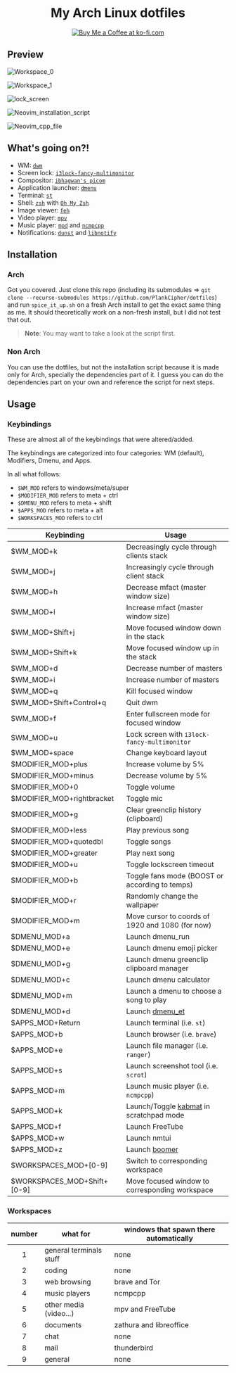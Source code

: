 <div align="center">
  <h1>My Arch Linux dotfiles</h1>

  <a href="https://ko-fi.com/Y8Y4HZ5S3" target="_blank">
    <img src="https://ko-fi.com/img/githubbutton_sm.svg" alt="Buy Me a Coffee at ko-fi.com" />
  </a>
</div>

## Preview

![Workspace_0](./images/workspace_0.png)

![Workspace_1](./images/workspace_1.png)

![lock_screen](./images/lock_screen.png)

![Neovim_installation_script](./images/nvim_installation_script.png)

![Neovim_cpp_file](./images/nvim_cpp_code.png)

## What's going on?!

- WM: [`dwm`](https://dwm.suckless.org)
- Screen lock: [`i3lock-fancy-multimonitor`](https://github.com/PlankCipher/i3lock-fancy-multimonitor)
- Compositor: [`ibhagwan's picom`](https://github.com/ibhagwan/picom)
- Application launcher: [`dmenu`](https://tools.suckless.org/dmenu)
- Terminal: [`st`](https://st.suckless.org)
- Shell: [`zsh`](https://www.zsh.org/) with [`Oh My Zsh`](https://ohmyz.sh/)
- Image viewer: [`feh`](https://wiki.archlinux.org/index.php/Feh)
- Video player: [`mpv`](https://mpv.io/)
- Music player: [`mpd`](https://wiki.archlinux.org/index.php/Music_Player_Daemon) and [`ncmpcpp`](https://wiki.archlinux.org/index.php/Ncmpcpp)
- Notifications: [`dunst`](https://wiki.archlinux.org/index.php/Dunst) and [`libnotify`](https://wiki.archlinux.org/index.php/Desktop_notifications#Libnotify)

## Installation

### Arch

Got you covered. Just clone this repo (including its submodules => `git clone --recurse-submodules https://github.com/PlankCipher/dotfiles`) and run `spice_it_up.sh` on a fresh Arch install to get the exact same thing as me. It should theoretically work on a non-fresh install, but I did not test that out.

> **Note**: You may want to take a look at the script first.

### Non Arch

You can use the dotfiles, but not the installation script because it is made only for Arch, specially the dependencies part of it. I guess you can do the dependencies part on your own and reference the script for next steps.

## Usage

### Keybindings

These are almost all of the keybindings that were altered/added.

The keybindings are categorized into four categories: WM (default), Modifiers, Dmenu, and Apps.

In all what follows:

- `$WM_MOD` refers to windows/meta/super
- `$MODIFIER_MOD` refers to meta + ctrl
- `$DMENU_MOD` refers to meta + shift
- `$APPS_MOD` refers to meta + alt
- `$WORKSPACES_MOD` refers to ctrl

| Keybinding                  | Usage                                                                            |
| --------------------------- | -------------------------------------------------------------------------------- |
| $WM_MOD+k                   | Decreasingly cycle through clients stack                                         |
| $WM_MOD+j                   | Increasingly cycle through client stack                                          |
| $WM_MOD+h                   | Decrease mfact (master window size)                                              |
| $WM_MOD+l                   | Increase mfact (master window size)                                              |
| $WM_MOD+Shift+j             | Move focused window down in the stack                                            |
| $WM_MOD+Shift+k             | Move focused window up in the stack                                              |
| $WM_MOD+d                   | Decrease number of masters                                                       |
| $WM_MOD+i                   | Increase number of masters                                                       |
| $WM_MOD+q                   | Kill focused window                                                              |
| $WM_MOD+Shift+Control+q     | Quit dwm                                                                         |
| $WM_MOD+f                   | Enter fullscreen mode for focused window                                         |
| $WM_MOD+u                   | Lock screen with `i3lock-fancy-multimonitor`                                     |
| $WM_MOD+space               | Change keyboard layout                                                           |
| $MODIFIER_MOD+plus          | Increase volume by 5%                                                            |
| $MODIFIER_MOD+minus         | Decrease volume by 5%                                                            |
| $MODIFIER_MOD+0             | Toggle volume                                                                    |
| $MODIFIER_MOD+rightbracket  | Toggle mic                                                                       |
| $MODIFIER_MOD+g             | Clear greenclip history (clipboard)                                              |
| $MODIFIER_MOD+less          | Play previous song                                                               |
| $MODIFIER_MOD+quotedbl      | Toggle songs                                                                     |
| $MODIFIER_MOD+greater       | Play next song                                                                   |
| $MODIFIER_MOD+u             | Toggle lockscreen timeout                                                        |
| $MODIFIER_MOD+b             | Toggle fans mode (BOOST or according to temps)                                   |
| $MODIFIER_MOD+r             | Randomly change the wallpaper                                                    |
| $MODIFIER_MOD+m             | Move cursor to coords of 1920 and 1080 (for now)                                 |
| $DMENU_MOD+a                | Launch dmenu_run                                                                 |
| $DMENU_MOD+e                | Launch dmenu emoji picker                                                        |
| $DMENU_MOD+g                | Launch dmenu greenclip clipboard manager                                         |
| $DMENU_MOD+c                | Launch dmenu calculator                                                          |
| $DMENU_MOD+m                | Launch a dmenu to choose a song to play                                          |
| $DMENU_MOD+d                | Launch [dmenu_et](https://github.com/PlankCipher/et)                             |
| $APPS_MOD+Return            | Launch terminal (i.e. `st`)                                                      |
| $APPS_MOD+b                 | Launch browser (i.e. `brave`)                                                    |
| $APPS_MOD+e                 | Launch file manager (i.e. `ranger`)                                              |
| $APPS_MOD+s                 | Launch screenshot tool (i.e. `scrot`)                                            |
| $APPS_MOD+m                 | Launch music player (i.e. `ncmpcpp`)                                             |
| $APPS_MOD+k                 | Launch/Toggle [kabmat](https://github.com/PlankCipher/kabmat) in scratchpad mode |
| $APPS_MOD+f                 | Launch FreeTube                                                                  |
| $APPS_MOD+w                 | Launch nmtui                                                                     |
| $APPS_MOD+z                 | Launch [boomer](https://github.com/tsoding/boomer)                               |
| $WORKSPACES_MOD+[0-9]       | Switch to corresponding workspace                                                |
| $WORKSPACES_MOD+Shift+[0-9] | Move focused window to corresponding workspace                                   |

### Workspaces

| number | what for                | windows that spawn there automatically |
| :----: | ----------------------- | -------------------------------------- |
|   1    | general terminals stuff | none                                   |
|   2    | coding                  | none                                   |
|   3    | web browsing            | brave and Tor                          |
|   4    | music players           | ncmpcpp                                |
|   5    | other media (video...)  | mpv and FreeTube                       |
|   6    | documents               | zathura and libreoffice                |
|   7    | chat                    | none                                   |
|   8    | mail                    | thunderbird                            |
|   9    | general                 | none                                   |
